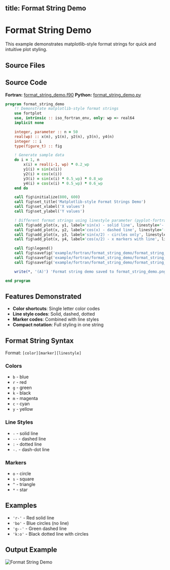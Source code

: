 title: Format String Demo
---

# Format String Demo

This example demonstrates matplotlib-style format strings for quick and intuitive plot styling.

## Source Files

## Source Code

**Fortran:** [format_string_demo.f90](https://github.com/krystophny/fortplotlib/blob/main/example/fortran/format_string_demo/format_string_demo.f90)
**Python:** [format_string_demo.py](https://github.com/krystophny/fortplotlib/blob/main/example/python/format_string_demo/format_string_demo.py)

```fortran
program format_string_demo
    !! Demonstrate matplotlib-style format strings
    use fortplot
    use, intrinsic :: iso_fortran_env, only: wp => real64
    implicit none

    integer, parameter :: n = 50
    real(wp) :: x(n), y1(n), y2(n), y3(n), y4(n)
    integer :: i
    type(figure_t) :: fig

    ! Generate sample data
    do i = 1, n
        x(i) = real(i-1, wp) * 0.2_wp
        y1(i) = sin(x(i))
        y2(i) = cos(x(i))
        y3(i) = sin(x(i) * 0.5_wp) * 0.8_wp
        y4(i) = cos(x(i) * 0.5_wp) * 0.6_wp
    end do

    call fig%initialize(800, 600)
    call fig%set_title('Matplotlib-style Format Strings Demo')
    call fig%set_xlabel('X values')
    call fig%set_ylabel('Y values')

    ! Different format strings using linestyle parameter (pyplot-fortran style)
    call fig%add_plot(x, y1, label='sin(x) - solid line', linestyle='-')
    call fig%add_plot(x, y2, label='cos(x) - dashed line', linestyle='--')
    call fig%add_plot(x, y3, label='sin(x/2) - circles only', linestyle='o')
    call fig%add_plot(x, y4, label='cos(x/2) - x markers with line', linestyle='x-')

    call fig%legend()
    call fig%savefig('example/fortran/format_string_demo/format_string_demo.png')
    call fig%savefig('example/fortran/format_string_demo/format_string_demo.pdf')
    call fig%savefig('example/fortran/format_string_demo/format_string_demo.txt')

    write(*, '(A)') 'Format string demo saved to format_string_demo.png/pdf/txt'

end program
```

## Features Demonstrated

- **Color shortcuts**: Single letter color codes
- **Line style codes**: Solid, dashed, dotted
- **Marker codes**: Combined with line styles
- **Compact notation**: Full styling in one string

## Format String Syntax

Format: `[color][marker][linestyle]`

### Colors
- `b` - blue
- `r` - red
- `g` - green
- `k` - black
- `m` - magenta
- `c` - cyan
- `y` - yellow

### Line Styles
- `-` - solid line
- `--` - dashed line
- `:` - dotted line
- `-.` - dash-dot line

### Markers
- `o` - circle
- `s` - square
- `^` - triangle
- `*` - star

## Examples

- `'r-'` - Red solid line
- `'bo'` - Blue circles (no line)
- `'g--'` - Green dashed line
- `'k:o'` - Black dotted line with circles

## Output Example

![Format String Demo](../../media/examples/format_string_demo.png)

